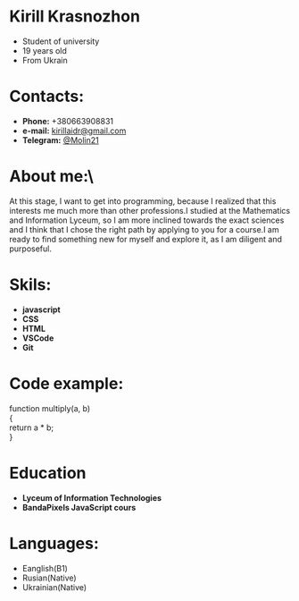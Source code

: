 # **Kirill Krasnozhon** 
 * Student of university
 * 19 years old
 * From Ukrain 

# Contacts:
 * **Phone:** +380663908831
 * **e-mail:** kirillaidr@gmail.com
 * **Telegram:** [@Molin21](https://t.me/Molin21)

# About me:\
At this stage, I want to get into programming, because I realized that this interests me much more than other professions.I studied at the Mathematics and Information Lyceum, so I am more inclined towards the exact sciences and I think that I chose the right path by applying to you for a course.I am ready to find something new for myself and explore it, as I am diligent and purposeful. 

# Skils:
* **javascript**
* **CSS**
* **HTML**
* **VSCode**
* **Git**

# Code example:
function multiply(a, b)\
{\
    return  a * b;\
}

# Education
* **Lyceum of Information Technologies**
* **BandaPixels JavaScript cours**

# Languages:
* Eanglish(B1)
* Rusian(Native)
* Ukrainian(Native)

  